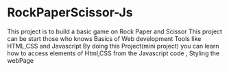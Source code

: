 # RockPaperScissor-Js
This project is to build  a basic game on Rock Paper and Scissor
This project can be start those who knows Basics of Web development Tools like HTML,CSS and Javascript 
By doing this Project(mini project) you can learn how to access elements of Html,CSS from the Javascript code , Styling the webPage
